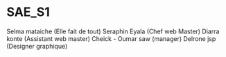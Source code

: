 # SAE_S1 
Selma mataiche (Elle fait de tout)
Seraphin Eyala (Chef web Master)
Diarra konte (Assistant web master)
Cheick - Oumar saw (manager)
Delrone jsp (Designer graphique)
